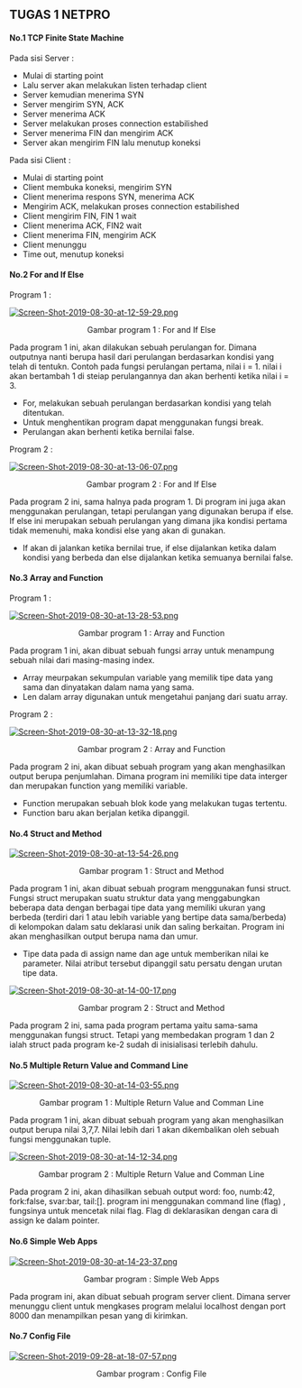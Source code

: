## TUGAS 1 NETPRO ##


#### No.1 TCP Finite State Machine ####

Pada sisi Server :

* Mulai di starting point
* Lalu server akan melakukan listen terhadap client
* Server kemudian menerima SYN
* Server mengirim SYN, ACK
* Server menerima ACK
* Server melakukan proses connection estabilished
* Server menerima FIN dan mengirim ACK
* Server akan mengirim FIN lalu menutup koneksi

Pada sisi Client :

* Mulai di starting point
* Client membuka koneksi, mengirim SYN
* Client menerima respons SYN, menerima ACK
* Mengirim ACK, melakukan proses connection estabilished
* Client mengirim FIN, FIN 1 wait
* Client menerima ACK, FIN2 wait
* Client menerima FIN, mengirim ACK
* Client menunggu
* Time out, menutup koneksi

#### No.2 For and If Else ####

Program 1 :

[![Screen-Shot-2019-08-30-at-12-59-29.png](https://i.postimg.cc/1zhzQdnS/Screen-Shot-2019-08-30-at-12-59-29.png)](https://postimg.cc/qNwrcjxD)
<p align="center">
  <a> Gambar program 1 : For and If Else</a>
</p>

Pada program 1 ini, akan dilakukan sebuah perulangan for. Dimana outputnya nanti berupa hasil dari perulangan berdasarkan kondisi yang telah di tentukn. Contoh pada fungsi perulangan pertama, nilai i = 1. nilai i akan bertambah 1 di steiap perulangannya dan akan berhenti ketika nilai i = 3.

* For, melakukan sebuah perulangan berdasarkan kondisi yang telah ditentukan.
* Untuk menghentikan program dapat menggunakan fungsi break.
* Perulangan akan berhenti ketika bernilai false.

Program 2 :

[![Screen-Shot-2019-08-30-at-13-06-07.png](https://i.postimg.cc/9Mr6xdVk/Screen-Shot-2019-08-30-at-13-06-07.png)](https://postimg.cc/BLf7b1j5)
<p align="center">
  <a> Gambar program 2 : For and If Else</a>
</p>

Pada program 2 ini, sama halnya pada program 1. Di program ini juga akan menggunakan perulangan, tetapi perulangan yang digunakan berupa if else. If else ini merupakan sebuah perulangan yang dimana jika kondisi pertama tidak memenuhi, maka kondisi else yang akan di gunakan.

* If akan di jalankan ketika bernilai true, if else dijalankan ketika dalam kondisi yang berbeda dan else dijalankan ketika semuanya bernilai false.

#### No.3 Array and Function ####

Program 1 :

[![Screen-Shot-2019-08-30-at-13-28-53.png](https://i.postimg.cc/50mP24nw/Screen-Shot-2019-08-30-at-13-28-53.png)](https://postimg.cc/wy75WpKv)
<p align="center">
  <a> Gambar program 1 : Array and Function</a>
</p>

Pada program 1 ini, akan dibuat sebuah fungsi array untuk menampung sebuah nilai dari masing-masing index.

* Array meurpakan sekumpulan variable yang memilik tipe data yang sama dan dinyatakan dalam nama yang sama.
* Len dalam array digunakan untuk mengetahui panjang dari suatu array.

Program 2 :

[![Screen-Shot-2019-08-30-at-13-32-18.png](https://i.postimg.cc/KYMKBbpw/Screen-Shot-2019-08-30-at-13-32-18.png)](https://postimg.cc/VSzLPx8W)

<p align="center">
  <a> Gambar program 2 : Array and Function</a>
</p>

Pada program 2 ini, akan dibuat sebuah program yang akan menghasilkan output berupa penjumlahan. Dimana program ini memiliki tipe data interger dan merupakan function yang memiliki variable.

* Function merupakan sebuah blok kode yang melakukan tugas tertentu.
* Function baru akan berjalan ketika dipanggil.

#### No.4 Struct and Method ####

[![Screen-Shot-2019-08-30-at-13-54-26.png](https://i.postimg.cc/pLXhFYWH/Screen-Shot-2019-08-30-at-13-54-26.png)](https://postimg.cc/kBzgrSR1)

<p align="center">
  <a> Gambar program 1 : Struct and Method</a>
</p>

Pada program 1 ini, akan dibuat sebuah program menggunakan funsi struct. Fungsi struct merupakan suatu struktur data yang menggabungkan beberapa data dengan berbagai tipe data yang memiliki ukuran yang berbeda (terdiri dari 1 atau lebih variable yang bertipe data sama/berbeda) di kelompokan dalam satu deklarasi unik dan saling berkaitan. Program ini akan menghasilkan output berupa nama dan umur.

* Tipe data pada di assign name dan age untuk memberikan nilai ke parameter. Nilai atribut tersebut dipanggil satu persatu dengan urutan tipe data.

[![Screen-Shot-2019-08-30-at-14-00-17.png](https://i.postimg.cc/sXyv3p0q/Screen-Shot-2019-08-30-at-14-00-17.png)](https://postimg.cc/948Wpq2Y)

<p align="center">
  <a> Gambar program 2 : Struct and Method</a>
</p>

Pada program 2 ini, sama pada program pertama yaitu sama-sama menggunakan fungsi struct. Tetapi yang membedakan program 1 dan 2 ialah struct pada program ke-2 sudah di inisialisasi terlebih dahulu.

#### No.5 Multiple Return Value and Command Line ####

[![Screen-Shot-2019-08-30-at-14-03-55.png](https://i.postimg.cc/xTrTQGJR/Screen-Shot-2019-08-30-at-14-03-55.png)](https://postimg.cc/nMktYD1j)

<p align="center">
  <a> Gambar program 1 : Multiple Return Value and Comman Line</a>
</p>

Pada program 1 ini, akan dibuat sebuah program yang akan menghasilkan output berupa nilai 3,7,7. Nilai lebih dari 1 akan dikembalikan oleh sebuah fungsi menggunakan tuple.

[![Screen-Shot-2019-08-30-at-14-12-34.png](https://i.postimg.cc/rp2StRPC/Screen-Shot-2019-08-30-at-14-12-34.png)](https://postimg.cc/cvTKpCZr)

<p align="center">
  <a> Gambar program 2 : Multiple Return Value and Comman Line</a>
</p>

Pada program 2 ini,  akan dihasilkan sebuah  output word: foo, numb:42, fork:false, svar:bar, tail:[]. program ini menggunakan command line (flag) , fungsinya untuk mencetak nilai flag. Flag di deklarasikan dengan cara di assign ke dalam pointer.

#### No.6 Simple Web Apps ####

[![Screen-Shot-2019-08-30-at-14-23-37.png](https://i.postimg.cc/C1sTV8Wv/Screen-Shot-2019-08-30-at-14-23-37.png)](https://postimg.cc/5YykBX9v)

<p align="center">
  <a> Gambar program  : Simple Web Apps</a>
</p>

Pada program ini, akan dibuat sebuah program server client. Dimana server menunggu client untuk mengkases program melalui localhost dengan port 8000 dan menampilkan pesan yang di kirimkan.

#### No.7 Config File ####

[![Screen-Shot-2019-09-28-at-18-07-57.png](https://i.postimg.cc/DZs3MdpY/Screen-Shot-2019-09-28-at-18-07-57.png)](https://postimg.cc/R6MY3fBc)

<p align="center">
  <a> Gambar program  : Config File</a>
</p>












